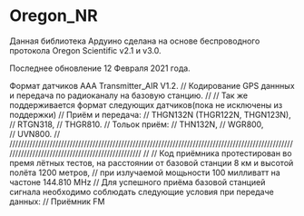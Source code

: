 # Oregon_NR

Данная библиотека Ардуино сделана на основе беспроводного протокола Oregon Scientific v2.1 и v3.0.
 
Последнее обновление 12 Февраля 2021 года.

Формат датчиков AAA Transmitter_AIR V1.2.
// Кодирование GPS даннных и передача по радиоканалу на базовую станцию.
// 
// Так же поддерживается формат следующих датчиков(пока не исключены из поддержки)
// Приём и передача:
// THGN132N (THGR122N, THGN123N),
// RTGN318,
// THGR810.
// Тольок приём:
// THN132N,
// WGR800,	
// UVN800.
//
/////////////////////////////////////////////////////////////////////////////////////////////////////////////////////////////////////////////////
//
// Код приёмника протестирован во премя лётных тестов, на расстоянии от базовой станции 8 км и высотой полёта 1200 метров, 
// при излучаемой мощьности 100 милливатт на частоне 144.810 MHz
// Для успешного приёма базовой станцией сигнала необходимо соблюдать следующие условия при передаче данных:
// Приёмник FM
